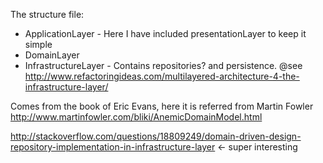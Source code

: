 The structure file:

- ApplicationLayer - Here I have included presentationLayer to keep it simple
- DomainLayer
- InfrastructureLayer - Contains repositories? and persistence. @see http://www.refactoringideas.com/multilayered-architecture-4-the-infrastructure-layer/

Comes from the book of Eric Evans, here it is referred from Martin Fowler http://www.martinfowler.com/bliki/AnemicDomainModel.html

http://stackoverflow.com/questions/18809249/domain-driven-design-repository-implementation-in-infrastructure-layer <- super interesting
